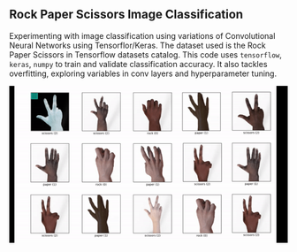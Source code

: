 ## Rock Paper Scissors Image Classification

Experimenting with image classification using variations of Convolutional Neural Networks using Tensorflor/Keras. The dataset used is the Rock Paper Scissors in Tensorflow datasets catalog. This code uses ```tensorflow```, ```keras```, ```numpy``` to train and validate classification accuracy. It also tackles overfitting, exploring variables in conv layers and hyperparameter tuning. 

   ![](https://github.com/tanhata/Rock-Paper-Scissors-Image-Classification/blob/main/_rsp_imageclass.gif)


